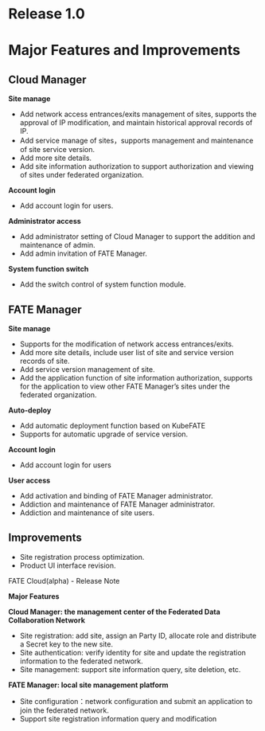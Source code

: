 # **Release 1.0** #

# **Major Features and Improvements** #

## Cloud Manager ##

**Site manage**

- Add network access entrances/exits management of sites, supports the approval of IP modification, and maintain historical approval records of IP.
- Add service manage of sites，supports management and maintenance of site service version.
- Add more site details.
- Add site information authorization to support authorization and viewing of sites under federated organization.

**Account login**

- Add account login for users.

**Administrator access**

- Add administrator setting of Cloud Manager to support the addition and maintenance of admin.
- Add admin invitation of FATE Manager.

**System function switch**

- Add the switch control of system function module.


## FATE Manager ##

**Site manage**

- Supports for the modification of network access entrances/exits.
- Add more site details, include user list of site and service version records of site.
- Add service version management of site.
- Add the application function of site information authorization, supports for the application to view other FATE Manager’s sites under the federated organization.

**Auto-deploy**

- Add automatic deployment function based on KubeFATE
- Supports for automatic upgrade of service version.

**Account login**

- Add account login for users

**User access**

- Add activation and binding of FATE Manager administrator.
- Addiction and maintenance of FATE Manager administrator.
- Addiction and maintenance of site users.

## Improvements ##

- Site registration process optimization.
- Product UI interface revision.


FATE Cloud(alpha) - Release Note

**Major Features**
 
**Cloud Manager: the management center of the Federated Data Collaboration Network**

- Site registration: add site, assign an Party ID, allocate role and distribute a Secret key to the new site.
- Site authentication: verify identity for site and update the registration information to the federated network.
- Site management: support site information query, site deletion, etc.

**FATE Manager: local site management platform**

- Site configuration：network configuration and submit an application to join the federated network.
- Support site registration information query and modification


